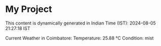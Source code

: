 # My Project

This content is dynamically generated in Indian Time (IST): 2024-08-05 21:27:18 IST


Current Weather in Coimbatore:
Temperature: 25.88 °C
Condition: mist
